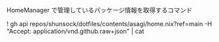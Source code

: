 HomeManager で管理しているパッケージ情報を取得するコマンド

! gh api repos/shunsock/dotfiles/contents/asagi/home.nix?ref=main -H "Accept: application/vnd.github.raw+json" | cat
